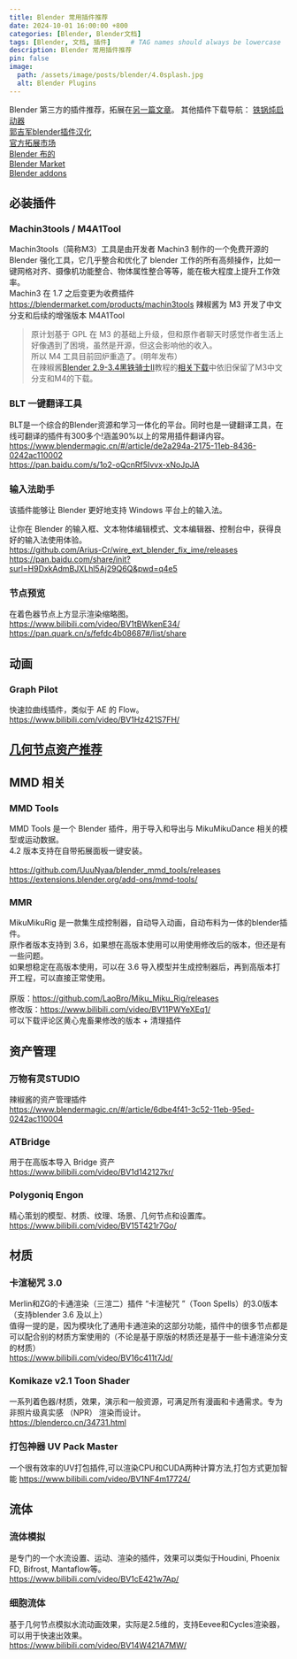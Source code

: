 ```yaml
---
title: Blender 常用插件推荐
date: 2024-10-01 16:00:00 +800
categories: [Blender, Blender文档]
tags: [Blender, 文档, 插件]     # TAG names should always be lowercase
description: Blender 常用插件推荐
pin: false
image:
  path: /assets/image/posts/blender/4.0splash.jpg
  alt: Blender Plugins
---
```


Blender 第三方的插件推荐，拓展在[另一篇文章](https://www.cashewteam.top/posts/blender-extensions/)。
其他插件下载导航：
[铁锅炖启动器](https://shimo.im/docs/B1AwdxZewWhjwe3m/read)<br />
[郭吉军blender插件汉化](https://space.bilibili.com/454791153/video)<br />
[官方拓展市场](https://extensions.blender.org/)<br />
[Blender 布的](https://blenderco.cn/plugins)<br />
[Blender Market](https://blendermarket.com/categories/addons)<br />
[Blender addons](https://blender-addons.org/)<br />

## **必装插件**
### Machin3tools / M4A1Tool
Machin3tools（简称M3）工具是由开发者 Machin3 制作的一个免费开源的 Blender 强化工具，它几乎整合和优化了 blender 工作的所有高频操作，比如一键网格对齐、摄像机功能整合、物体属性整合等等，能在极大程度上提升工作效率。<br />
Machin3 在 1.7 之后变更为收费插件<https://blendermarket.com/products/machin3tools>
辣椒酱为 M3 开发了中文分支和后续的增强版本 M4A1Tool 
> 原计划基于 GPL 在 M3 的基础上升级，但和原作者聊天时感觉作者生活上好像遇到了困境，虽然是开源，但这会影响他的收入。<br />
> 所以 M4 工具目前回炉重造了。(明年发布）<br />
在辣椒酱[Blender 2.9-3.4黑铁骑士Ⅱ](https://www.bilibili.com/video/BV1zh411Y7LX/)教程的[相关下载](https://shimo.im/docs/ckYQ8xq6JhVtrGjh/read)中依旧保留了M3中文分支和M4的下载。 

### BLT 一键翻译工具
BLT是一个综合的Blender资源和学习一体化的平台。同时也是一键翻译工具，在线可翻译的插件有300多个!涵盖90%以上的常用插件翻译内容。<br />
<https://www.blendermagic.cn/#/article/de2a294a-2175-11eb-8436-0242ac110002><br />
<https://pan.baidu.com/s/1o2-oQcnRf5Ivvx-xNoJpJA>

### 输入法助手
该插件能够让 Blender 更好地支持 Windows 平台上的输入法。<br />

让你在 Blender 的输入框、文本物体编辑模式、文本编辑器、控制台中，获得良好的输入法使用体验。<br />
<https://github.com/Arius-Cr/wire_ext_blender_fix_ime/releases><br />
<https://pan.baidu.com/share/init?surl=H9DxkAdmBJXLhl5Aj29Q6Q&pwd=q4e5>

### 节点预览
在着色器节点上方显示渲染缩略图。<br />
<https://www.bilibili.com/video/BV1tBWkenE34/>
<https://pan.quark.cn/s/fefdc4b08687#/list/share>

## 动画
### Graph Pilot
快速拉曲线插件，类似于 AE 的 Flow。
<https://www.bilibili.com/video/BV1Hz421S7FH/>

## [几何节点资产推荐](https://www.cashewteam.top/posts/blender-gn/)

## MMD 相关
### MMD Tools
MMD Tools 是一个 Blender 插件，用于导入和导出与 MikuMikuDance 相关的模型或运动数据。<br />
4.2 版本支持在自带拓展面板一键安装。<br /><br />
<https://github.com/UuuNyaa/blender_mmd_tools/releases><br />
<https://extensions.blender.org/add-ons/mmd-tools/><br />

### MMR
MikuMikuRig 是一款集生成控制器，自动导入动画，自动布料为一体的blender插件。 <br />
原作者版本支持到 3.6，如果想在高版本使用可以用使用修改后的版本，但还是有一些问题。<br />
如果想稳定在高版本使用，可以在 3.6 导入模型并生成控制器后，再到高版本打开工程，可以直接正常使用。<br /><br />
原版：<https://github.com/LaoBro/Miku_Miku_Rig/releases><br />
修改版：<https://www.bilibili.com/video/BV11PWYeXEq1/><br />
可以下载评论区黄心鬼畜果修改的版本 + 清理插件

## 资产管理
### 万物有灵STUDIO
辣椒酱的资产管理插件<br />
<https://www.blendermagic.cn/#/article/6dbe4f41-3c52-11eb-95ed-0242ac110004>

### ATBridge
用于在高版本导入 Bridge 资产<br />
<https://www.bilibili.com/video/BV1d142127kr/>

### Polygoniq Engon
精心策划的模型、材质、纹理、场景、几何节点和设置库。<br />
<https://www.bilibili.com/video/BV15T421r7Go/>

## 材质
### 卡渲秘咒 3.0
Merlin和ZG的卡通渲染（三渲二）插件 “卡渲秘咒 ”（Toon Spells）的3.0版本（支持blender 3.6 及以上）<br />
值得一提的是，因为模块化了通用卡通渲染的这部分功能，插件中的很多节点都是可以配合别的材质方案使用的（不论是基于原版的材质还是基于一些卡通渲染分支的材质）<br />
<https://www.bilibili.com/video/BV16c411t7Jd/>

### Komikaze v2.1 Toon Shader
一系列着色器/材质，效果，演示和一般资源，可满足所有漫画和卡通需求。专为非照片级真实感 （NPR） 渲染而设计。<br />
<https://blenderco.cn/34731.html>

### 打包神器 UV Pack Master
一个很有效率的UV打包插件,可以渲染CPU和CUDA两种计算方法,打包方式更加智能
<https://www.bilibili.com/video/BV1NF4m17724/>

## 流体
### 流体模拟
是专门的一个水流设置、运动、渲染的插件，效果可以类似于Houdini, Phoenix FD, Bifrost, Mantaflow等。<br />
<https://www.bilibili.com/video/BV1cE421w7Ap/>
### 细胞流体
基于几何节点模拟水流动画效果，实际是2.5维的，支持Eevee和Cycles渲染器，可以用于快速出效果。<br />
<https://www.bilibili.com/video/BV14W421A7MW/>